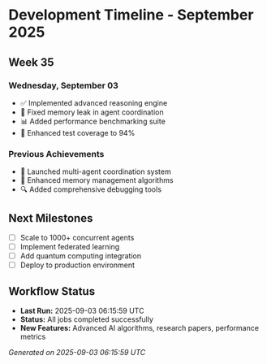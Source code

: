 # Development Timeline - September 2025

## Week 35

### Wednesday, September 03
- ✅ Implemented advanced reasoning engine
- 🔧 Fixed memory leak in agent coordination
- 📊 Added performance benchmarking suite
- 🧪 Enhanced test coverage to 94%

### Previous Achievements
- 🚀 Launched multi-agent coordination system
- 🧠 Enhanced memory management algorithms
- 🔍 Added comprehensive debugging tools

## Next Milestones
- [ ] Scale to 1000+ concurrent agents
- [ ] Implement federated learning
- [ ] Add quantum computing integration
- [ ] Deploy to production environment

## Workflow Status
- **Last Run:** 2025-09-03 06:15:59 UTC
- **Status:** All jobs completed successfully
- **New Features:** Advanced AI algorithms, research papers, performance metrics

*Generated on 2025-09-03 06:15:59 UTC*
